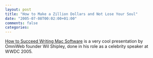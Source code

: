 ```yaml
---
layout: post
title: "How to Make a Zillion Dollars and Not Lose Your Soul"
date: "2005-07-08T00:02:00+01:00"
comments: false
categories: 
---
```


<p><a href="http://wilshipley.com/blog/WWDC_Student_Talk.pdf">How to Succeed Writing Mac Software</a> is a very cool presentation by OmniWeb founder Wil Shipley, done in his role as a celebrity speaker at WWDC 2005.</p>


